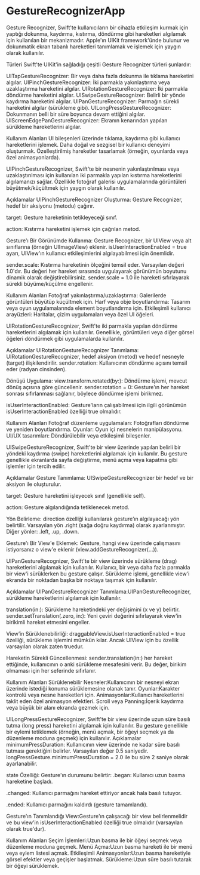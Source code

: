 # GestureRecognizerApp
Gesture Recognizer, Swift'te kullanıcıların bir cihazla etkileşim kurmak için yaptığı dokunma, kaydırma, kıstırma, döndürme gibi hareketleri algılamak için kullanılan bir mekanizmadır. Apple'ın UIKit framework'ünde bulunur ve dokunmatik ekran tabanlı hareketleri tanımlamak ve işlemek için yaygın olarak kullanılır.

Türleri
Swift'te UIKit'in sağladığı çeşitli Gesture Recognizer türleri şunlardır:

UITapGestureRecognizer: Bir veya daha fazla dokunma ile tıklama hareketini algılar.
UIPinchGestureRecognizer: İki parmakla yakınlaştırma veya uzaklaştırma hareketini algılar.
UIRotationGestureRecognizer: İki parmakla döndürme hareketini algılar.
UISwipeGestureRecognizer: Belirli bir yönde kaydırma hareketini algılar.
UIPanGestureRecognizer: Parmağın sürekli hareketini algılar (sürükleme gibi).
UILongPressGestureRecognizer: Dokunmanın belli bir süre boyunca devam ettiğini algılar.
UIScreenEdgePanGestureRecognizer: Ekranın kenarından yapılan sürükleme hareketlerini algılar.

Kullanım Alanları
UI bileşenleri üzerinde tıklama, kaydırma gibi kullanıcı hareketlerini işlemek.
Daha doğal ve sezgisel bir kullanıcı deneyimi oluşturmak.
Özelleştirilmiş hareketler tasarlamak (örneğin, oyunlarda veya özel animasyonlarda).

UIPinchGestureRecognizer, Swift'te bir nesnenin yakınlaştırılması veya uzaklaştırılması için kullanılan iki parmakla yapılan kıstırma hareketlerini algılamanızı sağlar. Özellikle fotoğraf galerisi uygulamalarında görüntüleri büyütmek/küçültmek için yaygın olarak kullanılır.

Açıklamalar
UIPinchGestureRecognizer Oluşturma:
Gesture Recognizer, hedef bir aksiyonu (metodu) çağırır.

target: Gesture hareketinin tetikleyeceği sınıf.

action: Kıstırma hareketini işlemek için çağrılan metod.

Gesture'ı Bir Görünümde Kullanma:
Gesture Recognizer, bir UIView veya alt sınıflarına (örneğin UIImageView) eklenir.
isUserInteractionEnabled = true ayarı, UIView'ın kullanıcı etkileşimlerini algılayabilmesi için önemlidir.

sender.scale:
Kıstırma hareketinin ölçeğini temsil eder. Varsayılan değeri 1.0'dır.
Bu değeri her hareket sırasında uygulayarak görünümün boyutunu dinamik olarak değiştirebilirsiniz.
sender.scale = 1.0 ile hareketi sıfırlayarak sürekli büyüme/küçülme engellenir.

Kullanım Alanları
Fotoğraf yakınlaştırma/uzaklaştırma: Galerilerde görüntüleri büyütüp küçültmek için.
Harf veya obje boyutlandırma: Tasarım veya oyun uygulamalarında element boyutlandırma için.
Etkileşimli kullanıcı arayüzleri: Haritalar, çizim uygulamaları veya özel UI öğeleri.

UIRotationGestureRecognizer, Swift'te iki parmakla yapılan döndürme hareketlerini algılamak için kullanılır. Genellikle, görüntüleri veya diğer görsel öğeleri döndürmek gibi uygulamalarda kullanılır.

Açıklamalar
UIRotationGestureRecognizer Tanımlama:
UIRotationGestureRecognizer, hedef aksiyon (metod) ve hedef nesneyle (target) ilişkilendirilir.
sender.rotation: Kullanıcının döndürme açısını temsil eder (radyan cinsinden).

Dönüşü Uygulama:
view.transform.rotated(by:): Döndürme işlemi, mevcut dönüş açısına göre güncellenir.
sender.rotation = 0: Gesture'ın her hareket sonrası sıfırlanması sağlanır, böylece döndürme işlemi birikmez.

isUserInteractionEnabled:
Gesture'ların çalışabilmesi için ilgili görünümün isUserInteractionEnabled özelliği true olmalıdır.

Kullanım Alanları
Fotoğraf düzenleme uygulamaları: Fotoğrafları döndürme ve yeniden boyutlandırma.
Oyunlar: Oyun içi nesnelerin manipülasyonu.
UI/UX tasarımları: Döndürülebilir veya etkileşimli bileşenler.


UISwipeGestureRecognizer, Swift'te bir view üzerinde yapılan belirli bir yöndeki kaydırma (swipe) hareketlerini algılamak için kullanılır. Bu gesture genellikle ekranlarda sayfa değiştirme, menü açma veya kapatma gibi işlemler için tercih edilir.

Açıklamalar
Gesture Tanımlama:
UISwipeGestureRecognizer bir hedef ve bir aksiyon ile oluşturulur.

target: Gesture hareketini işleyecek sınıf (genellikle self).

action: Gesture algılandığında tetiklenecek metod.

Yön Belirleme:
direction özelliği kullanılarak gesture’ın algılayacağı yön belirtilir. Varsayılan yön .right (sağa doğru kaydırma) olarak ayarlanmıştır.
Diğer yönler: .left, .up, .down.

Gesture'ı Bir View'e Eklemek:
Gesture, hangi view üzerinde çalışmasını istiyorsanız o view'e eklenir (view.addGestureRecognizer(...)).

UIPanGestureRecognizer, Swift'te bir view üzerinde sürükleme (drag) hareketlerini algılamak için kullanılır. Kullanıcı, bir veya daha fazla parmakla bir view'i sürüklerken bu gesture çalışır. Sürükleme işlemi, genellikle view'i ekranda bir noktadan başka bir noktaya taşımak için kullanılır.

Açıklamalar
UIPanGestureRecognizer Tanımlama:UIPanGestureRecognizer, sürükleme hareketlerini algılamak için kullanılır.

translation(in:): Sürükleme hareketindeki yer değişimini (x ve y) belirtir.
sender.setTranslation(.zero, in:): Yeni çeviri değerini sıfırlayarak view'in birikimli hareket etmesini engeller.

View’in Sürüklenebilirliği:
draggableView.isUserInteractionEnabled = true özelliği, sürükleme işlemini mümkün kılar. Ancak UIView için bu özellik varsayılan olarak zaten truedur.

Hareketin Sürekli Güncellenmesi:
sender.translation(in:) her hareket ettiğinde, kullanıcının o anki sürükleme mesafesini verir.
Bu değer, birikim olmaması için her seferinde sıfırlanır.

Kullanım Alanları
Sürüklenebilir Nesneler:Kullanıcının bir nesneyi ekran üzerinde istediği konuma sürüklemesine olanak tanır.
Oyunlar:Karakter kontrolü veya nesne hareketleri için.
Animasyonlar:Kullanıcı hareketlerini taklit eden özel animasyon efektleri.
Scroll veya Panning:İçerik kaydırma veya büyük bir alanı ekranda gezmek için.

UILongPressGestureRecognizer, Swift'te bir view üzerinde uzun süre basılı tutma (long press) hareketini algılamak için kullanılır. Bu gesture genellikle bir eylemi tetiklemek (örneğin, menü açmak, bir öğeyi seçmek ya da düzenleme moduna geçmek) için kullanılır.
Açıklamalar
minimumPressDuration:
Kullanıcının view üzerinde ne kadar süre basılı tutması gerektiğini belirler. Varsayılan değer 0.5 saniyedir.
longPressGesture.minimumPressDuration = 2.0 ile bu süre 2 saniye olarak ayarlanabilir.

state Özelliği:
Gesture'ın durumunu belirtir:
.began: Kullanıcı uzun basma hareketine başladı.

.changed: Kullanıcı parmağını hareket ettiriyor ancak hala basılı tutuyor.

.ended: Kullanıcı parmağını kaldırdı (gesture tamamlandı).

Gesture'ın Tanımlandığı View:Gesture'ın çalışacağı bir view belirlenmelidir ve bu view'in isUserInteractionEnabled özelliği true olmalıdır (varsayılan olarak true'dur).

Kullanım Alanları
Seçim İşlemleri:Uzun basma ile bir öğeyi seçmek veya düzenleme moduna geçmek.
Menü Açma:Uzun basma hareketi ile bir menü veya eylem listesi açmak.
Etkileşimli Animasyonlar:Uzun basma hareketiyle görsel efektler veya geçişler başlatmak.
Sürükleme:Uzun süre basılı tutarak bir öğeyi sürüklemek.
